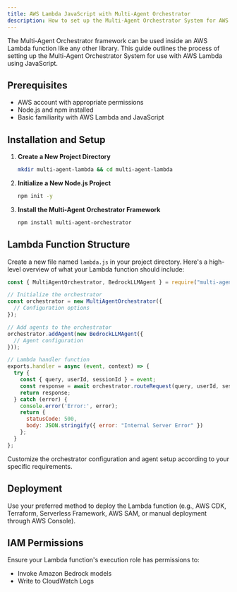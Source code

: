```yaml
---
title: AWS Lambda JavaScript with Multi-Agent Orchestrator
description: How to set up the Multi-Agent Orchestrator System for AWS Lambda using JavaScript
---
```


The Multi-Agent Orchestrator framework can be used inside an AWS Lambda function like any other library. This guide outlines the process of setting up the Multi-Agent Orchestrator System for use with AWS Lambda using JavaScript.

## Prerequisites

- AWS account with appropriate permissions
- Node.js and npm installed
- Basic familiarity with AWS Lambda and JavaScript

## Installation and Setup

1. **Create a New Project Directory**

   ```bash
   mkdir multi-agent-lambda && cd multi-agent-lambda
   ```

2. **Initialize a New Node.js Project**

   ```bash
   npm init -y
   ```

3. **Install the Multi-Agent Orchestrator Framework**

   ```bash
   npm install multi-agent-orchestrator
   ```

## Lambda Function Structure

Create a new file named `lambda.js` in your project directory. Here's a high-level overview of what your Lambda function should include:

```javascript
const { MultiAgentOrchestrator, BedrockLLMAgent } = require("multi-agent-orchestrator");

// Initialize the orchestrator
const orchestrator = new MultiAgentOrchestrator({
  // Configuration options
});

// Add agents to the orchestrator
orchestrator.addAgent(new BedrockLLMAgent({
  // Agent configuration
}));

// Lambda handler function
exports.handler = async (event, context) => {
  try {
    const { query, userId, sessionId } = event;
    const response = await orchestrator.routeRequest(query, userId, sessionId);
    return response;
  } catch (error) {
    console.error('Error:', error);
    return {
      statusCode: 500,
      body: JSON.stringify({ error: "Internal Server Error" })
    };
  }
};
```

Customize the orchestrator configuration and agent setup according to your specific requirements.

## Deployment

Use your preferred method to deploy the Lambda function (e.g., AWS CDK, Terraform, Serverless Framework, AWS SAM, or manual deployment through AWS Console).

## IAM Permissions

Ensure your Lambda function's execution role has permissions to:
- Invoke Amazon Bedrock models
- Write to CloudWatch Logs

